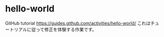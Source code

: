 # hello-world
GitHub tutorial https://guides.github.com/activities/hello-world/
これはチュートリアルに従って修正を体験する作業です。
